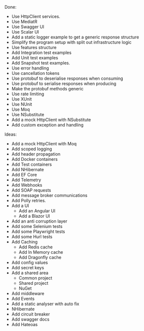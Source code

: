 Done:  
- Use HttpClient services. 
- Use MediatR
- Use Swagger UI
- Use Scalar UI
- Add a static logger example to get a generic response structure
- Simplify the program setup with split out infrastructure logic
- Use features structure
- Add Integration test examples
- Add Unit test examples
- Add Snapshot test examples.
- Use error handling
- Use cancellation tokens
- Use protobuf to deserialise responses when consuming
- Use protobuf to serialise responses when producing
- Make the protobuf methods generic
- Use rate limiting
- Use XUnit
- Use NUnit
- Use Moq
- Use NSubstitute
- Add a mock HttpClient with NSubstitute
- Add custom exception and handling

Ideas:  
- Add a mock HttpClient with Moq
- Add scoped logging
- Add header propagation
- Add Docker containers
- Add Test containers 
- Add NHibernate
- Add EF Core
- Add Telemetry
- Add Webhooks
- Add SOAP requests
- Add message broker communications
- Add Polly retries.
- Add a UI
    - Add an Angular UI 
    - Add a Blazor UI
- Add an anti corruption layer
- Add some Selenium tests
- Add some Playwright tests
- Add some Hurl tests
- Add Caching
    - Add Redis cache
    - Add In Memory cache
    - Add Dragonfly cache
- Add config values
- Add secret keys
- Add a shared area
    - Common project
    - Shared project
    - NuGet
- Add middleware
- Add Events
- Add a static analyser with auto fix
- NHibernate
- Add circuit breaker
- Add swagger docs
- Add Hateoas